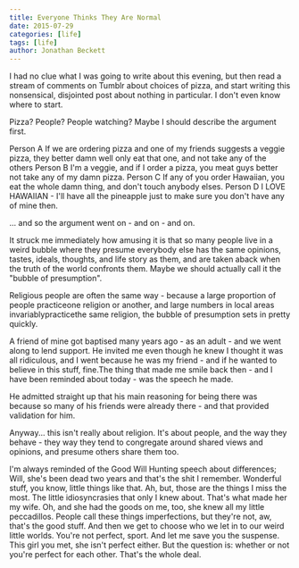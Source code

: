 ```yaml
---
title: Everyone Thinks They Are Normal
date: 2015-07-29
categories: [life]
tags: [life]
author: Jonathan Beckett
---
```


I had no clue what I was going to write about this evening, but then read a stream of comments on Tumblr about choices of pizza, and start writing this nonsensical, disjointed post about nothing in particular. I don't even know where to start.

Pizza? People? People watching? Maybe I should describe the argument first.

Person A If we are ordering pizza and one of my friends suggests a veggie pizza, they better damn well only eat that one, and not take any of the others Person B I'm a veggie, and if I order a pizza, you meat guys better not take any of my damn pizza. Person C If any of you order Hawaiian, you eat the whole damn thing, and don't touch anybody elses. Person D I LOVE HAWAIIAN - I'll have all the pineapple just to make sure you don't have any of mine then.

... and so the argument went on - and on - and on.

It struck me immediately how amusing it is that so many people live in a weird bubble where they presume everybody else has the same opinions, tastes, ideals, thoughts, and life story as them, and are taken aback when the truth of the world confronts them. Maybe we should actually call it the "bubble of presumption".

Religious people are often the same way - because a large proportion of people practiceone religion or another, and large numbers in local areas invariablypracticethe same religion, the bubble of presumption sets in pretty quickly.

A friend of mine got baptised many years ago - as an adult - and we went along to lend support. He invited me even though he knew I thought it was all ridiculous, and I went because he was my friend - and if he wanted to believe in this stuff, fine.The thing that made me smile back then - and I have been reminded about today - was the speech he made.

He admitted straight up that his main reasoning for being there was because so many of his friends were already there - and that provided validation for him.

Anyway... this isn't really about religion. It's about people, and the way they behave - they way they tend to congregate around shared views and opinions, and presume others share them too.

I'm always reminded of the Good Will Hunting speech about differences; Will, she's been dead two years and that's the shit I remember. Wonderful stuff, you know, little things like that. Ah, but, those are the things I miss the most. The little idiosyncrasies that only I knew about. That's what made her my wife. Oh, and she had the goods on me, too, she knew all my little peccadillos. People call these things imperfections, but they're not, aw, that's the good stuff. And then we get to choose who we let in to our weird little worlds. You're not perfect, sport. And let me save you the suspense. This girl you met, she isn't perfect either. But the question is: whether or not you're perfect for each other. That's the whole deal.